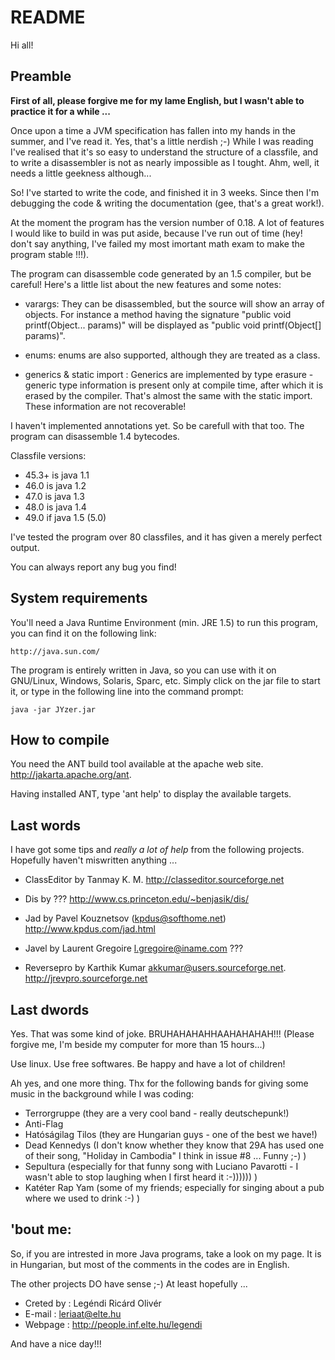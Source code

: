 README
======

Hi all! 

Preamble
--------

**First of all, please forgive me for my lame English, but I wasn't able to 
practice it for a while ...**

Once upon a time a JVM specification has fallen into my hands in the 
summer, and I've read it. Yes, that's a little nerdish ;-) While I was 
reading I've realised that it's so easy to understand the structure of 
a classfile, and to write a disassembler is not as nearly impossible as
I tought. Ahm, well, it needs a little geekness although...

So! I've started to write the code, and finished it in 3 weeks. Since 
then I'm debugging the code & writing the documentation (gee, that's 
a great work!).

At the moment the program has the version number of 0.18. A lot of features
I would like to build in was put aside, because I've run out of time (hey!
don't say anything, I've failed my most imortant math exam to make the program
stable !!!).

The program can disassemble code generated by an 1.5 compiler, but
be careful! Here's a little list about the new features and some notes:

* varargs: They can be disassembled, but the source will show an array of objects.
  For instance a method having the signature "public void printf(Object... params)"
  will be displayed as "public void printf(Object[] params)".
    	
* enums: enums are also supported, although they are treated as a class.
    
* generics & static import : Generics are implemented by type erasure - generic type 
  information is present only at compile time, after which it is erased by the compiler. 
  That's almost the same with the static import. These information are not recoverable!

I haven't implemented annotations yet. So be carefull with that too. The program can 
disassemble 1.4 bytecodes.

Classfile versions:
*  45.3+ is java 1.1
*  46.0  is java 1.2
*  47.0  is java 1.3
*  48.0  is java 1.4 
*  49.0  if java 1.5 (5.0)

I've tested the program over 80 classfiles, and it has given a merely perfect
output. 

You can always report any bug you find!

System requirements
-------------------

You'll need a Java Runtime Environment (min. JRE 1.5) to run this program, 
you can find it on the following link:

	http://java.sun.com/
	
The program is entirely written in Java, so you can use with it on
GNU/Linux, Windows, Solaris, Sparc, etc. Simply click on the jar file 
to start it, or type in the following line into the command prompt:

	java -jar JYzer.jar
	
	
How to compile
--------------

You need the ANT build tool available at the apache web site.
http://jakarta.apache.org/ant.

Having installed ANT, type 'ant help' to display the available
targets.

Last words
----------

I have got some tips and *really a lot of help* from the following projects.
Hopefully haven't miswritten anything ...

- ClassEditor by Tanmay K. M.
  http://classeditor.sourceforge.net

- Dis by ???
  http://www.cs.princeton.edu/~benjasik/dis/
	
- Jad by Pavel Kouznetsov (kpdus@softhome.net)
  http://www.kpdus.com/jad.html

- Javel by Laurent Gregoire <l.gregoire@iname.com>
  ???

- Reversepro by Karthik Kumar akkumar@users.sourceforge.net.
  http://jrevpro.sourceforge.net

Last dwords
-----------

Yes. That was some kind of joke. BRUHAHAHAHHAAHAHAHAH!!!
(Please forgive me, I'm beside my computer for more than 15 hours...)

Use linux. Use free softwares. Be happy and have a lot of children!

Ah yes, and one more thing. Thx for the following bands for giving some music
in the background while I was coding:

- Terrorgruppe (they are a very cool band - really deutschepunk!)
- Anti-Flag
- Hatóságilag Tilos (they are Hungarian guys - one of the best we have!)
- Dead Kennedys (I don't know whether they know that 29A has used one of 
	their song, "Holiday in Cambodia" I think in issue #8 ... Funny ;-) )
- Sepultura (especially for that funny song with Luciano Pavarotti - I wasn't 
	able to stop laughing when I first heard it :-)))))) )
- Katéter Rap Yam (some of my friends; especially for singing about a pub 
	where we used to drink :-) )
	
'bout me:
---------

So, if you are intrested in more Java programs, take a look on my page. It is 
in Hungarian, but most of the comments in the codes are in English.

The other projects DO have sense ;-) At least hopefully ...

 * Creted by : Legéndi Ricárd Olivér
 * E-mail    : leriaat@elte.hu
 * Webpage   : http://people.inf.elte.hu/legendi

And have a nice day!!!
	
